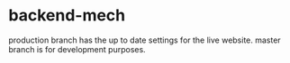 # backend-mech
production branch has the up to date settings for the live website.
master branch is for development purposes.
